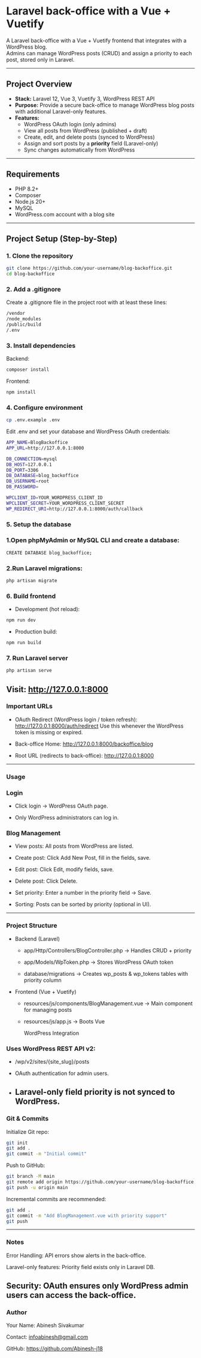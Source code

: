 # Laravel back-office with a Vue + Vuetify 

A Laravel back-office with a Vue + Vuetify frontend that integrates with a WordPress blog.  
Admins can manage WordPress posts (CRUD) and assign a priority to each post, stored only in Laravel.

---

## Project Overview

- **Stack:** Laravel 12, Vue 3, Vuetify 3, WordPress REST API
- **Purpose:** Provide a secure back-office to manage WordPress blog posts with additional Laravel-only features.
- **Features:**
  - WordPress OAuth login (only admins)
  - View all posts from WordPress (published + draft)
  - Create, edit, and delete posts (synced to WordPress)
  - Assign and sort posts by a **priority** field (Laravel-only)
  - Sync changes automatically from WordPress

---

## Requirements

- PHP 8.2+
- Composer
- Node.js 20+
- MySQL
- WordPress.com account with a blog site

---

## Project Setup (Step-by-Step)

### 1. Clone the repository
```bash
git clone https://github.com/your-username/blog-backoffice.git
cd blog-backoffice
```
### 2. Add a .gitignore
Create a .gitignore file in the project root with at least these lines:
```bash
/vendor
/node_modules
/public/build
/.env
```
### 3. Install dependencies
Backend:
```bash
composer install
```
Frontend:
```bash
npm install
```
### 4. Configure environment
```bash
cp .env.example .env
```
Edit .env and set your database and WordPress OAuth credentials:
```bash
APP_NAME=BlogBackoffice
APP_URL=http://127.0.0.1:8000

DB_CONNECTION=mysql
DB_HOST=127.0.0.1
DB_PORT=3306
DB_DATABASE=blog_backoffice
DB_USERNAME=root
DB_PASSWORD=

WPCLIENT_ID=YOUR_WORDPRESS_CLIENT_ID
WPCLIENT_SECRET=YOUR_WORDPRESS_CLIENT_SECRET
WP_REDIRECT_URI=http://127.0.0.1:8000/auth/callback
```
### 5. Setup the database
### 1.Open phpMyAdmin or MySQL CLI and create a database:
```bash
CREATE DATABASE blog_backoffice;
```
### 2.Run Laravel migrations:
```bash
php artisan migrate
```
### 6. Build frontend
- Development (hot reload):
```bash
npm run dev
```
- Production build:
```bash
npm run build
```
### 7. Run Laravel server
```bash
php artisan serve
```
Visit: http://127.0.0.1:8000
---
### Important URLs

- OAuth Redirect (WordPress login / token refresh):
  http://127.0.0.1:8000/auth/redirect
  Use this whenever the WordPress token is missing or expired.

- Back-office Home:
  http://127.0.0.1:8000/backoffice/blog

- Root URL (redirects to back-office):
  http://127.0.0.1:8000
---
### Usage
### Login

- Click login → WordPress OAuth page.

- Only WordPress administrators can log in.

### Blog Management

- View posts: All posts from WordPress are listed.

- Create post: Click Add New Post, fill in the fields, save.

- Edit post: Click Edit, modify fields, save.

- Delete post: Click Delete.

- Set priority: Enter a number in the priority field → Save.

- Sorting: Posts can be sorted by priority (optional in UI).
---
  ### Project Structure

- Backend (Laravel)

  - app/Http/Controllers/BlogController.php → Handles CRUD + priority
 
  - app/Models/WpToken.php → Stores WordPress OAuth token
 
  - database/migrations → Creates wp_posts & wp_tokens tables with priority column

- Frontend (Vue + Vuetify)

  - resources/js/components/BlogManagement.vue → Main component for managing posts
 
  - resources/js/app.js → Boots Vue

    WordPress Integration

### Uses WordPress REST API v2:

- /wp/v2/sites/{site_slug}/posts

- OAuth authentication for admin users.

- Laravel-only field priority is not synced to WordPress.
  ---
### Git & Commits
Initialize Git repo:
  ```bash
  git init
  git add .
  git commit -m "Initial commit"
  ```
Push to GitHub:
```bash
git branch -M main
git remote add origin https://github.com/your-username/blog-backoffice.git
git push -u origin main
```

Incremental commits are recommended:
```bash
git add .
git commit -m "Add BlogManagement.vue with priority support"
git push
```
---
### Notes

Error Handling: API errors show alerts in the back-office.

Laravel-only features: Priority field exists only in Laravel DB.

Security: OAuth ensures only WordPress admin users can access the back-office.
---
### Author

Your Name: Abinesh Sivakumar

Contact: infoabinesh@gmail.com

GitHub: https://github.com/Abinesh-j18
